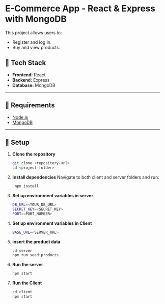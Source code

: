 # E-Commerce App - React & Express with MongoDB

This project allows users to:
- Register and log in.
- Buy and view products.

## 🔹 Tech Stack
- **Frontend:** React  
- **Backend:** Express  
- **Database:** MongoDB  

---

## 🚀 Requirements
- [Node.js](https://nodejs.org/)
- [MongoDB](https://www.mongodb.com/)

---

## 🔧 Setup

1. **Clone the repository**  
   ```bash
   git clone <repository-url>
   cd <project-folder>

2. **Install dependencies**
    Navigate to both client and server folders and run:
   ```bash
    npm install
3. **Set up environment variables in server**

    ```bash
    DB_URL=<YOUR_DB_URL>
    SECRET_KEY=<SECRET_KEY>
    PORT=<PORT_NUMBER>

4. **Set up environment variables in Client**
    ```bash
    BASE_URL=<SERVER_URL>

5. **insert the product data**
    ```bash
    cd server
    npm run seed:products

6. **Run the server**

    ```bash
    npm start 

7. **Run the Client**
    ```bash
    cd client
    npm start
